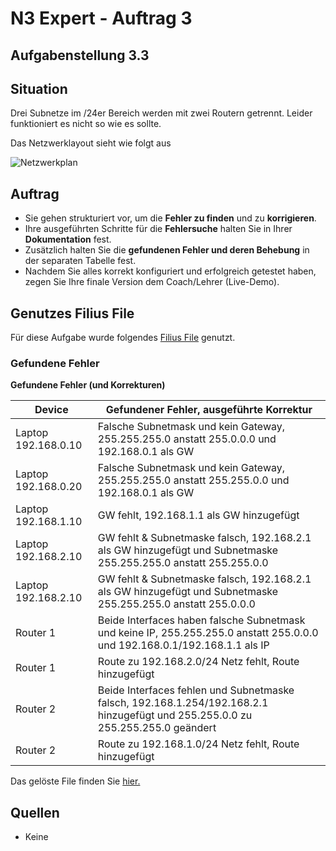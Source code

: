 # N3 Expert - Auftrag 3

## Aufgabenstellung 3.3

## Situation

Drei Subnetze im /24er Bereich werden mit zwei Routern getrennt. Leider funktioniert es nicht so wie es sollte.

Das Netzwerklayout sieht wie folgt aus

![Netzwerkplan](netzwerkplan_800.png)

## Auftrag

-   Sie gehen strukturiert vor, um die **Fehler zu finden** und zu
    **korrigieren**.
-   Ihre ausgeführten Schritte für die **Fehlersuche** halten Sie in Ihrer **Dokumentation** fest.
-   Zusätzlich halten Sie die **gefundenen Fehler und deren Behebung** in der separaten Tabelle fest.
- Nachdem Sie alles korrekt konfiguriert und erfolgreich getestet haben, zegen Sie Ihre finale Version dem Coach/Lehrer (Live-Demo).


## Genutzes Filius File

Für diese Aufgabe wurde folgendes [Filius File](01_bigmess.fls) genutzt.

### Gefundene Fehler

**Gefundene Fehler (und Korrekturen)**

| **Device**          | **Gefundener Fehler, ausgeführte Korrektur**                                                                                    |
|---------------------|---------------------------------------------------------------------------------------------------------------------------------|
| Laptop 192.168.0.10 | Falsche Subnetmask und kein Gateway, 255.255.255.0 anstatt 255.0.0.0 und 192.168.0.1 als GW                                     |
| Laptop 192.168.0.20 | Falsche Subnetmask und kein Gateway, 255.255.255.0 anstatt 255.255.0.0 und 192.168.0.1 als GW                                   |
| Laptop 192.168.1.10 | GW fehlt, 192.168.1.1 als GW hinzugefügt                                                                                        |
| Laptop 192.168.2.10 | GW fehlt & Subnetmaske falsch, 192.168.2.1 als GW hinzugefügt und Subnetmaske 255.255.255.0 anstatt 255.255.0.0                 |
| Laptop 192.168.2.10 | GW fehlt & Subnetmaske falsch, 192.168.2.1 als GW hinzugefügt und Subnetmaske 255.255.255.0 anstatt 255.0.0.0                   |
| Router 1            | Beide Interfaces haben falsche Subnetmask und keine IP, 255.255.255.0 anstatt 255.0.0.0 und 192.168.0.1/192.168.1.1 als IP      |
| Router 1            | Route zu 192.168.2.0/24 Netz fehlt, Route hinzugefügt                                                                           |
| Router 2            | Beide Interfaces fehlen und Subnetmaske falsch, 192.168.1.254/192.168.2.1 hinzugefügt und 255.255.0.0 zu 255.255.255.0 geändert |
| Router 2            | Route zu 192.168.1.0/24 Netz fehlt, Route hinzugefügt                                                                           |


Das gelöste File finden Sie [hier.](01_bigmess-gelöst.fls)

## Quellen

- Keine
